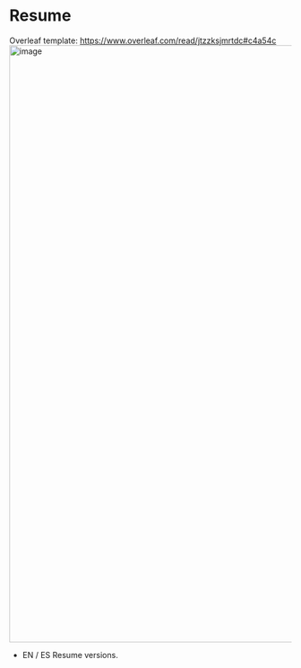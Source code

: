 # Resume
Overleaf template:
https://www.overleaf.com/read/jtzzksjmrtdc#c4a54c
<img width="1064" alt="image" src="https://github.com/user-attachments/assets/60bdffb2-03b7-4aa5-a7d8-7b347f0dc1ed">

- EN / ES Resume versions.

